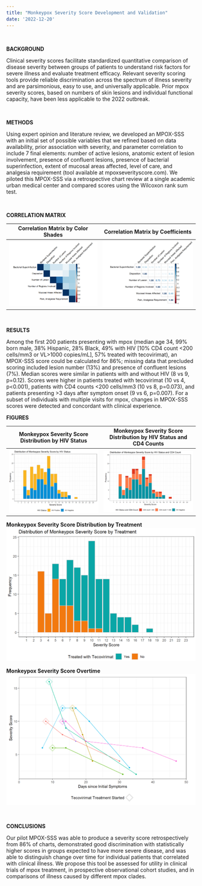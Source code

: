 ```yaml
---
title: "Monkeypox Severity Score Development and Validation"
date: '2022-12-20'
---
```


<br>

**BACKGROUND**

Clinical severity scores facilitate standardized quantitative comparison of disease severity between groups of patients to understand risk factors for severe illness and evaluate treatment efficacy. Relevant severity scoring tools provide reliable discrimination across the spectrum of illness severity and are parsimonious, easy to use, and universally applicable. Prior mpox severity scores, based on numbers of skin lesions and individual functional capacity, have been less applicable to the 2022 outbreak.

<br>


**METHODS**

Using expert opinion and literature review, we developed an MPOX-SSS with an initial set of possible variables that we refined based on data availability, prior association with severity, and parameter correlation to include 7 final elements: number of active lesions, anatomic extent of lesion involvement, presence of confluent lesions, presence of bacterial superinfection, extent of mucosal areas affected, level of care, and analgesia requirement (tool available at mpoxseverityscore.com). We piloted this MPOX-SSS via a retrospective chart review at a single academic urban medical center and compared scores using the Wilcoxon rank sum test.

<br>

**CORRELATION MATRIX**

Correlation Matrix by Color Shades     |  Correlation Matrix by Coefficients
:-------------------------:|:-------------------------:
![**Matrix 1A: Monkeypox Severity Score Correlation Matrix 1**](Matrix_1A.png)  |  ![**Matrix 1B: Monkeypox Severity Score Correlation Matrix 2**](Matrix_1B.png)


<br>

**RESULTS**

Among the first 200 patients presenting with mpox (median age 34, 99% born male, 38% Hispanic, 28% Black, 49% with HIV [10% CD4 count <200 cells/mm3 or VL>1000 copies/mL], 57% treated with tecovirimat), an MPOX-SSS score could be calculated for 86%; missing data that precluded scoring included lesion number (13%) and presence of confluent lesions (7%). Median scores were similar in patients with and without HIV (8 vs 9, p=0.12). Scores were higher in patients treated with tecovirimat (10 vs 4, p<0.001), patients with CD4 counts <200 cells/mm3 (10 vs 8, p=0.073), and patients presenting >3 days after symptom onset (9 vs 6, p=0.007). For a subset of individuals with multiple visits for mpox, changes in MPOX-SSS scores were detected and concordant with clinical experience.


**FIGURES**

Monkeypox Severity Score Distribution by HIV Status   |  Monkeypox Severity Score Distribution by HIV Status and CD4 Counts
:-------------------------:|:-------------------------:
![**Figure 1C: Monkeypox Severity Score Distribution by HIV Status**](Figure_1C.png)  |  ![**Figure 1A: Monkeypox Severity Score Distribution by Treatment**](Figure_1A.png)

**Monkeypox Severity Score Distribution by Treatment**
![**Figure 1D: Monkeypox Severity Score Distribution by Treatment**](Figure_1D.png)

**Monkeypox Severity Score Overtime**
![**Figure 1B: Monkeypox Severity Score Overtime**](Figure_1B.png)

<br>

**CONCLUSIONS**

Our pilot MPOX-SSS was able to produce a severity score retrospectively from 86% of charts, demonstrated good discrimination with statistically higher scores in groups expected to have more severe disease, and was able to distinguish change over time for individual patients that correlated with clinical illness. We propose this tool be assessed for utility in clinical trials of mpox treatment, in prospective observational cohort studies, and in comparisons of illness caused by different mpox clades.


